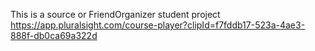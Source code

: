 This is a source or FriendOrganizer student project
https://app.pluralsight.com/course-player?clipId=f7fddb17-523a-4ae3-888f-db0ca69a322d
